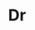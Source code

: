 ---
layout: person
given: Sarah
family: Teichmann
department: Department of Physics
title: Dr
job_title: Senior Research Fellow
crsid: sat1003
image: /assets/uploads/Teichmann_Sarah.jpg
webpage: https://www.teichlab.org
biography: 'Sarah develops computational methods, to explore structural biology, genomics
  and single cell biology data. She showed that protein complexes assemble via stereotypical
  pathways, helping us understand mechanisms of genetic diseases including cancer.
  These insights aid design in protein engineering, and in deciphering protein interaction
  and cell communication networks. Applying analogous ideas, she uncovered principles
  of transcriptional network evolution in prokaryotes and eukaryotes. She pioneered
  application of single cell technologies, coupled with innovative computational methods,
  to study human tissues, discovering novel immune, epithelial, and stromal cell states
  across development, adult and disease tissue. Human studies include exploration
  of the maternal-fetal interface, complex lymphoid organs such as the thymus, and
  systems such as the airways. These approaches have delivered insights into human
  disease including cancer, respiratory, and auto-immune disease and have profound
  implications for therapeutic development including target discovery, tissue engineering
  and cell therapies.


  Sarah is co-founder and co-leader of the international Human Cell Atlas consortium,
  which uses single cell genomics and spatial methodologies to create a comprehensive
  high resolution map of the human body.'
---